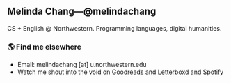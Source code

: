 ## Melinda Chang&mdash;@melindachang

CS + English @ Northwestern. Programming languages, digital humanities.

### 🌎 Find me elsewhere
- Email: melindachang [at] u.northwestern.edu
- Watch me shout into the void on [Goodreads](https://www.goodreads.com/user/show/124375846-melinda-chang) and [Letterboxd](https://letterboxd.com/hychang) and [Spotify](https://open.spotify.com/user/88vtg9osmd2qeyrw4vzfnj1uv?si=b99994c6c6824a52)
